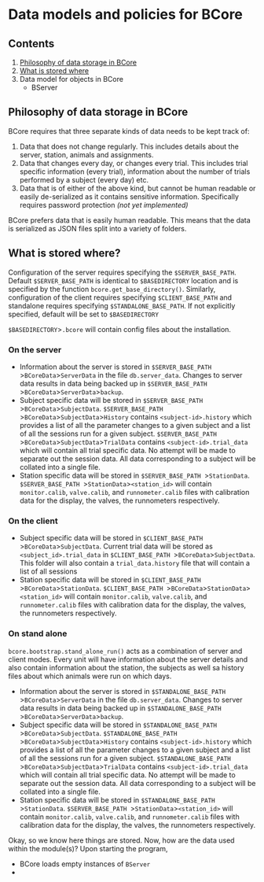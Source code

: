 # Data models and policies for BCore

## Contents
1. [Philosophy of data storage in BCore](#1)
2. [What is stored where](#2)
2. Data model for objects in BCore
	- BServer

	
## <a name="1"></a> Philosophy of data storage in BCore
BCore requires that three separate kinds of data needs to be kept track of:

1. Data that does not change regularly. This includes details about the server, station, animals and assignments. 
2. Data that changes every day, or changes every trial. This includes trial specific information (every trial), information about the number of trials performed by a subject (every day) etc.
3. Data that is of either of the above kind, but cannot be human readable or easily de-serialized as it contains sensitive information. Specifically requires password protection *(not yet implemented)*

BCore prefers data that is easily human readable. This means that the data is serialized as JSON files split into a variety of folders.

## <a name="2"></a> What is stored where?

Configuration of the server requires specifying the `$SERVER_BASE_PATH`. Default `$SERVER_BASE_PATH` is identical to `$BASEDIRECTORY` location and is specified by the function `bcore.get_base_directory()`. Similarly, configuration of the client requires specifying `$CLIENT_BASE_PATH` and standalone requires specifying `$STANDALONE_BASE_PATH`. If not explicitly specified, default will be set to `$BASEDIRECTORY` 

 `$BASEDIRECTORY`>`.bcore` will contain config files about the installation.

### <a name="2-server"></a>On the server 

- Information about the server is stored in `$SERVER_BASE_PATH `>`BCoreData`>`ServerData` in the file `db.server_data`. Changes to server data results in data being backed up in `$SERVER_BASE_PATH `>`BCoreData`>`ServerData`>`backup`.
- Subject specific data will be stored in `$SERVER_BASE_PATH `>`BCoreData`>`SubjectData`. `$SERVER_BASE_PATH `>`BCoreData`>`SubjectData`>`History` contains `<subject-id>.history` which provides a list of all the parameter changes to a given subject and a list of all the sessions run for a given subject. `$SERVER_BASE_PATH `>`BCoreData`>`SubjectData`>`TrialData` contains `<subject-id>.trial_data` which will contain all trial specific data. No attempt will be made to separate out the session data. All data corresponding to a subject will be collated into a single file.
- Station specific data will be stored in `$SERVER_BASE_PATH `>`StationData`. `$SERVER_BASE_PATH `>`StationData`>`<station_id>` will contain `monitor.calib`, `valve.calib`, and `runnometer.calib` files with calibration data for the display, the valves, the runnometers respectively.

### <a name="2-client"></a>On the client

- Subject specific data will be stored in `$CLIENT_BASE_PATH `>`BCoreData`>`SubjectData`. Current trial data will be stored as `<subject_id>.trial_data` in `$CLIENT_BASE_PATH `>`BCoreData`>`SubjectData`. This folder will also contain a `trial_data.history` file that will contain a list of all sessions 
- Station specific data will be stored in `$CLIENT_BASE_PATH `>`BCoreData`>`StationData`. `$CLIENT_BASE_PATH `>`BCoreData`>`StationData`>`<station_id>` will contain `monitor.calib`, `valve.calib`, and `runnometer.calib` files with calibration data for the display, the valves, the runnometers respectively.

### <a name="2-stand-alone"></a>On stand alone

`bcore.bootstrap.stand_alone_run()` acts as a combination of server and client modes. Every unit will have information about the server details and also contain information about the station, the subjects as well sa history files about which animals were run on which days. 

- Information about the server is stored in `$STANDALONE_BASE_PATH `>`BCoreData`>`ServerData` in the file `db.server_data`. Changes to server data results in data being backed up in `$STANDALONE_BASE_PATH `>`BCoreData`>`ServerData`>`backup`.
- Subject specific data will be stored in `$STANDALONE_BASE_PATH `>`BCoreData`>`SubjectData`. `$STANDALONE_BASE_PATH `>`BCoreData`>`SubjectData`>`History` contains `<subject-id>.history` which provides a list of all the parameter changes to a given subject and a list of all the sessions run for a given subject. `$STANDALONE_BASE_PATH `>`BCoreData`>`SubjectData`>`TrialData` contains `<subject-id>.trial_data` which will contain all trial specific data. No attempt will be made to separate out the session data. All data corresponding to a subject will be collated into a single file.
- Station specific data will be stored in `$STANDALONE_BASE_PATH `>`StationData`. `$SERVER_BASE_PATH `>`StationData`>`<station_id>` will contain `monitor.calib`, `valve.calib`, and `runnometer.calib` files with calibration data for the display, the valves, the runnometers respectively.

Okay, so we know here things are stored. Now, how are the data used within the module(s)? Upon starting the program,

- BCore loads empty instances of `BServer`
- 